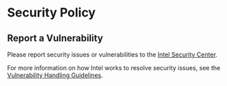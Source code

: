 # Security Policy

## Report a Vulnerability

Please report security issues or vulnerabilities to the [Intel Security Center].

For more information on how Intel works to resolve security issues, see the
[Vulnerability Handling Guidelines].

[Intel Security Center]:https://www.intel.com/security

[Vulnerability Handling Guidelines]:https://www.intel.com/content/www/us/en/security-center/vulnerability-handling-guidelines.html
